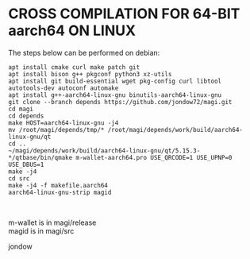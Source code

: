 CROSS COMPILATION FOR 64-BIT aarch64 ON LINUX
==============================================

The steps below can be performed on debian:

    apt install cmake curl make patch git
    apt install bison g++ pkgconf python3 xz-utils
    apt install git build-essential wget pkg-config curl libtool autotools-dev autoconf automake
    apt install g++-aarch64-linux-gnu binutils-aarch64-linux-gnu
    git clone --branch depends https://github.com/jondow72/magi.git
    cd magi
    cd depends
    make HOST=aarch64-linux-gnu -j4
    mv /root/magi/depends/tmp/* /root/magi/depends/work/build/aarch64-linux-gnu/qt
    cd ..
    ~/magi/depends/work/build/aarch64-linux-gnu/qt/5.15.3-*/qtbase/bin/qmake m-wallet-aarch64.pro USE_QRCODE=1 USE_UPNP=0 USE_DBUS=1
    make -j4
    cd src
    make -j4 -f makefile.aarch64
    aarch64-linux-gnu-strip magid
<br/>

m-wallet is in magi/release<br/>
magid is in magi/src<br/>

jondow

